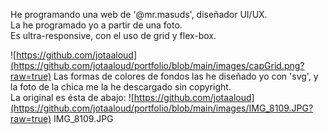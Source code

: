 He programando una web de '@mr.masuds', diseñador UI/UX.</br>
La he programado yo a partir de una foto.</br>
Es ultra-responsive, con el uso de grid y flex-box.

![https://github.com/jotaaloud](https://github.com/jotaaloud/portfolio/blob/main/images/capGrid.png?raw=true)
Las formas de colores de fondos las he diseñado yo con 'svg', y la foto de la chica me la he descargado sin copyright.
</br>
La original es ésta de abajo:
![https://github.com/jotaaloud](https://github.com/jotaaloud/portfolio/blob/main/images/IMG_8109.JPG?raw=true)
IMG_8109.JPG
